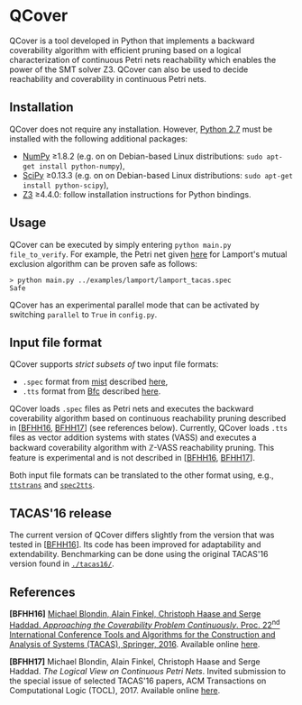 # QCover

QCover is a tool developed in Python that implements a backward coverability algorithm with efficient pruning based on a logical characterization of continuous Petri nets reachability which enables the power of the SMT solver Z3. QCover can also be used to decide reachability and coverability in continuous Petri nets.

## Installation

QCover does not require any installation. However, [Python 2.7](https://www.python.org/download/releases/2.7/) must be installed with the following additional packages:

* [NumPy](http://www.numpy.org/) ≥1.8.2 (e.g. on on Debian-based Linux distributions: `sudo apt-get install python-numpy`),
* [SciPy](https://www.scipy.org/) ≥0.13.3 (e.g. on on Debian-based Linux distributions: `sudo apt-get install python-scipy`),
* [Z3](https://github.com/Z3Prover/) ≥4.4.0: follow installation instructions for Python bindings.

## Usage

QCover can be executed by simply entering `python main.py file_to_verify`. For example, the Petri net given [here](https://github.com/blondimi/qcover/tree/master/examples/lamport) for Lamport's mutual exclusion algorithm can be proven safe as follows:

```
> python main.py ../examples/lamport/lamport_tacas.spec
Safe
```

QCover has an experimental parallel mode that can be activated by switching `parallel` to `True` in `config.py`.

## Input file format

QCover supports *strict subsets of* two input file formats:

* `.spec` format from [mist](https://github.com/pierreganty/mist) described [here](https://github.com/pierreganty/mist/wiki#input-format-of-mist),
* `.tts` format from [Bfc](http://www.cprover.org/bfc/) described [here](http://www.cprover.org/bfc/#TTS).

QCover loads `.spec` files as Petri nets and executes the backward coverability algorithm based on continuous reachability pruning described in \[[BFHH16](#references), [BFHH17](#references)\] (see references below). Currently, QCover loads `.tts` files as vector addition systems with states (VASS) and executes a backward coverability algorithm with ℤ-VASS reachability pruning.  This feature is experimental and is not described in \[[BFHH16](#references), [BFHH17](#references)\].

Both input file formats can be translated to the other format using, e.g., [`ttstrans`](https://github.com/pevalme/bfc_fork) and [`spec2tts`](http://www.cprover.org/bfc/#DOWNLOAD).

## TACAS'16 release

The current version of QCover differs slightly from the version that was tested in \[[BFHH16](#references)\]. Its code has been improved for adaptability and extendability. Benchmarking can be done using the original TACAS'16 version found in [`./tacas16/`](https://github.com/blondimi/qcover/tree/master/tacas16).

## References

**[BFHH16]** [Michael Blondin, Alain Finkel, Christoph Haase and Serge Haddad. *Approaching the Coverability Problem Continuously*. Proc. 22<sup>nd</sup> International Conference Tools and Algorithms for the Construction and Analysis of Systems (TACAS), Springer, 2016](http://dx.doi.org/10.1007/978-3-662-49674-9_28). Available online [here](https://www7.in.tum.de/~blondin/papers/BFHH16.pdf).

**[BFHH17]** Michael Blondin, Alain Finkel, Christoph Haase and Serge Haddad. *The Logical View on Continuous Petri Nets*. Invited submission to the special issue of selected TACAS'16 papers, ACM Transactions on Computational Logic (TOCL), 2017. Available online [here](https://www7.in.tum.de/~blondin/papers/BFHH17.pdf).
